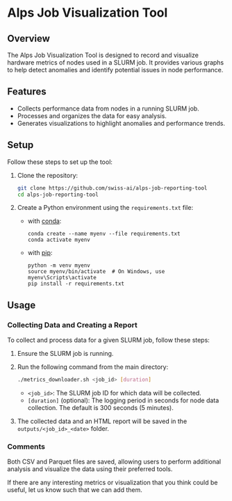 # Alps Job Visualization Tool

## Overview

The Alps Job Visualization Tool is designed to record and visualize hardware metrics of nodes used in a SLURM job.
It provides various graphs to help detect anomalies and identify potential issues in node performance.

## Features

- Collects performance data from nodes in a running SLURM job.
- Processes and organizes the data for easy analysis.
- Generates visualizations to highlight anomalies and performance trends.

## Setup

Follow these steps to set up the tool:

1. Clone the repository:
   ```bash
   git clone https://github.com/swiss-ai/alps-job-reporting-tool
   cd alps-job-reporting-tool
   ```

2. Create a Python environment using the `requirements.txt` file:
    - with [conda](https://docs.conda.io/):
        ```
        conda create --name myenv --file requirements.txt
        conda activate myenv
        ```
    - with [pip](https://pypi.org/project/pip/):
        ```
        python -m venv myenv
        source myenv/bin/activate  # On Windows, use myenv\Scripts\activate
        pip install -r requirements.txt
        ```


## Usage

### Collecting Data and Creating a Report
To collect and process data for a given SLURM job, follow these steps:

1. Ensure the SLURM job is running.

2. Run the following command from the main directory:

   ```sh
   ./metrics_downloader.sh <job_id> [duration]
   ```

    - `<job_id>`: The SLURM job ID for which data will be collected.
    - `[duration]` (optional): The logging period in seconds for node data collection. The default is 300 seconds (5 minutes).
3. The collected data and an HTML report will be saved in the `outputs/<job_id>_<date>` folder.

### Comments

Both CSV and Parquet files are saved, allowing users to perform additional analysis and visualize the data using their preferred tools.

If there are any interesting metrics or visualization that you think could be useful, let us know such that we can add them.
